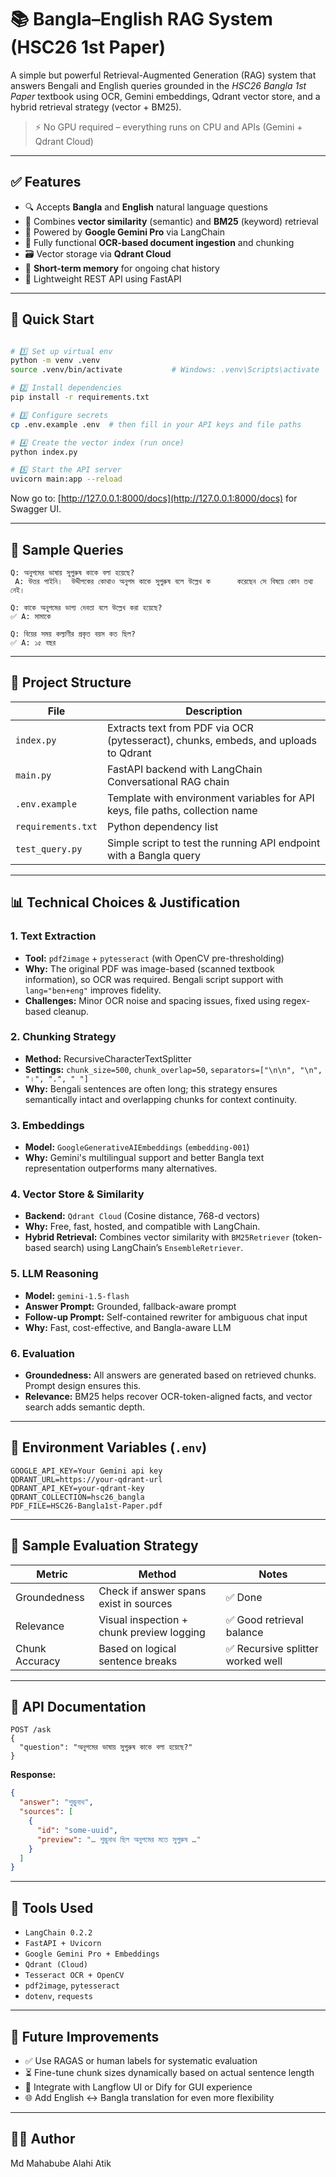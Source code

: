 # 📚 Bangla–English RAG System (HSC26 1st Paper)

A simple but powerful Retrieval-Augmented Generation (RAG) system that answers Bengali and English queries grounded in the *HSC26 Bangla 1st Paper* textbook using OCR, Gemini embeddings, Qdrant vector store, and a hybrid retrieval strategy (vector + BM25). 

> ⚡ No GPU required – everything runs on CPU and APIs (Gemini + Qdrant Cloud)

---

## ✅ Features

- 🔍 Accepts **Bangla** and **English** natural language questions
- 🧠 Combines **vector similarity** (semantic) and **BM25** (keyword) retrieval
- 🧾 Powered by **Google Gemini Pro** via LangChain
- 🔡 Fully functional **OCR-based document ingestion** and chunking
- 🗃️ Vector storage via **Qdrant Cloud**
- 🧠 **Short-term memory** for ongoing chat history
- 🔗 Lightweight REST API using FastAPI

---

## 🚀 Quick Start

```bash

# 1️⃣ Set up virtual env
python -m venv .venv
source .venv/bin/activate           # Windows: .venv\Scripts\activate

# 2️⃣ Install dependencies
pip install -r requirements.txt

# 3️⃣ Configure secrets
cp .env.example .env  # then fill in your API keys and file paths

# 4️⃣ Create the vector index (run once)
python index.py

# 5️⃣ Start the API server
uvicorn main:app --reload
```

Now go to: [http://127.0.0.1:8000/docs](http://127.0.0.1:8000/docs) for Swagger UI.

---

## 🧠 Sample Queries

```text
Q: অনুপমের ভাষায় সুপুরুষ কাকে বলা হয়েছে?
 A: উত্তর পাইনি।  উদ্দীপকের কোথাও অনুপম কাকে সুপুরুষ বলে উল্লেখ ক      করেছেন সে বিষয়ে কোন তথ্য নেই।

Q: কাকে অনুপমের ভাগ্য দেবতা বলে উল্লেখ করা হয়েছে?
✅ A: মামাকে

Q: বিয়ের সময় কল্যাণীর প্রকৃত বয়স কত ছিল?
✅ A: ১৫ বছর
```

---

## 📁 Project Structure

| File | Description |
|------|-------------|
| `index.py` | Extracts text from PDF via OCR (pytesseract), chunks, embeds, and uploads to Qdrant |
| `main.py`  | FastAPI backend with LangChain Conversational RAG chain |
| `.env.example` | Template with environment variables for API keys, file paths, collection name |
| `requirements.txt` | Python dependency list |
| `test_query.py` | Simple script to test the running API endpoint with a Bangla query |

---

## 📊 Technical Choices & Justification

### 1. **Text Extraction**
- **Tool:** `pdf2image` + `pytesseract` (with OpenCV pre-thresholding)
- **Why:** The original PDF was image-based (scanned textbook information), so OCR was required. Bengali script support with `lang="ben+eng"` improves fidelity.
- **Challenges:** Minor OCR noise and spacing issues, fixed using regex-based cleanup.

### 2. **Chunking Strategy**
- **Method:** RecursiveCharacterTextSplitter  
- **Settings:** `chunk_size=500`, `chunk_overlap=50`, `separators=["\n\n", "\n", "।", ".", " "]`
- **Why:** Bengali sentences are often long; this strategy ensures semantically intact and overlapping chunks for context continuity.

### 3. **Embeddings**
- **Model:** `GoogleGenerativeAIEmbeddings` (`embedding-001`)
- **Why:** Gemini's multilingual support and better Bangla text representation outperforms many alternatives.

### 4. **Vector Store & Similarity**
- **Backend:** `Qdrant Cloud` (Cosine distance, 768-d vectors)
- **Why:** Free, fast, hosted, and compatible with LangChain.  
- **Hybrid Retrieval:** Combines vector similarity with `BM25Retriever` (token-based search) using LangChain’s `EnsembleRetriever`.

### 5. **LLM Reasoning**
- **Model:** `gemini-1.5-flash`
- **Answer Prompt:** Grounded, fallback-aware prompt
- **Follow-up Prompt:** Self-contained rewriter for ambiguous chat input
- **Why:** Fast, cost-effective, and Bangla-aware LLM

### 6. **Evaluation**
-  **Groundedness:** All answers are generated based on retrieved chunks. Prompt design ensures this.
-  **Relevance:** BM25 helps recover OCR-token-aligned facts, and vector search adds semantic depth.


---

## 📌 Environment Variables (`.env`)

```env
GOOGLE_API_KEY=Your Gemini api key
QDRANT_URL=https://your-qdrant-url
QDRANT_API_KEY=your-qdrant-key
QDRANT_COLLECTION=hsc26_bangla
PDF_FILE=HSC26-Bangla1st-Paper.pdf

```

---

## 🧪 Sample Evaluation Strategy

| Metric         | Method                                    | Notes |
|----------------|-------------------------------------------|-------|
| Groundedness   | Check if answer spans exist in sources    | ✅ Done |
| Relevance      | Visual inspection + chunk preview logging | ✅ Good retrieval balance |
| Chunk Accuracy | Based on logical sentence breaks          | ✅ Recursive splitter worked well |

---

## 📮 API Documentation

```
POST /ask
{
  "question": "অনুপমের ভাষায় সুপুরুষ কাকে বলা হয়েছে?"
}
```

**Response:**
```json
{
  "answer": "শুম্ভুনাথ",
  "sources": [
    {
      "id": "some-uuid",
      "preview": "… শুম্ভুনাথ ছিল অনুপমের মতে সুপুরুষ …"
    }
  ]
}
```

---

## 🔧 Tools Used

- `LangChain 0.2.2`
- `FastAPI + Uvicorn`
- `Google Gemini Pro + Embeddings`
- `Qdrant (Cloud)`
- `Tesseract OCR + OpenCV`
- `pdf2image`, `pytesseract`
- `dotenv`, `requests`

---

## 📎 Future Improvements

- ✅ Use RAGAS or human labels for systematic evaluation
- ⏳ Fine-tune chunk sizes dynamically based on actual sentence length
- 🧩 Integrate with Langflow UI or Dify for GUI experience
- 🌐 Add English ↔ Bangla translation for even more flexibility

---

## 👨‍💻 Author

Md Mahabube Alahi Atik  